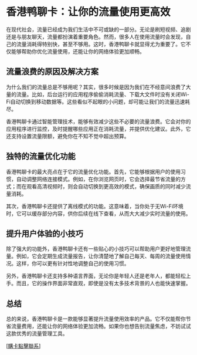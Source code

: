 # 香港鸭聊卡：让你的流量使用更高效

在现代社会，流量已经成为我们生活中不可或缺的一部分。无论是刷短视频、追剧还是与朋友聊天，流量都扮演着重要角色。然而，很多人在使用流量时会发现，自己的流量消耗得特别快，甚至不够用。这时，香港鸭聊卡就显得尤为重要了。它不仅能够帮助你优化流量使用，还能让你的网络体验更加顺畅。

## 流量浪费的原因及解决方案

为什么我们的流量总是不够用呢？其实，很多时候是因为我们在不经意间浪费了大量的流量。比如，后台运行的应用程序偷偷消耗流量、下载大文件时没有关闭Wi-Fi自动切换到移动数据等。这些看似不起眼的小问题，却可能让我们的流量迅速耗尽。

香港鸭聊卡通过智能管理技术，能够有效减少这些不必要的流量浪费。它会对你的应用程序进行监控，及时提醒哪些应用正在消耗流量，并提供优化建议。此外，它还支持设置流量限额，避免你在不知不觉中超出预算。

## 独特的流量优化功能

香港鸭聊卡的最大亮点在于它的流量优化功能。首先，它能够根据用户的使用习惯，自动调整网络连接模式。例如，在你浏览网页时，它会选择最节省流量的方式；而在观看高清视频时，则会自动切换到更高效的模式，确保画质的同时减少流量消耗。

其次，香港鸭聊卡还提供了离线模式的功能。这意味着，当你处于无Wi-Fi环境时，它可以缓存部分内容，供你后续在线下查看，从而大大减少实时流量的使用。

## 提升用户体验的小技巧

除了强大的功能外，香港鸭聊卡还有一些贴心的小技巧可以帮助用户更好地管理流量。例如，它会定期生成流量报告，让你清楚地了解自己每天、每周的流量使用情况。这样，你可以更有针对性地调整自己的使用习惯。

另外，香港鸭聊卡还支持多种语言界面，无论你是年轻人还是老年人，都能轻松上手。而且，它的操作界面非常直观，即使是没有太多技术背景的人也能快速掌握。

## 总结

总的来说，香港鸭聊卡是一款能够显著提升流量使用效率的产品。它不仅能帮你节省流量费用，还能让你的网络体验更加流畅。如果你也想告别流量焦虑，不妨试试这款优秀的流量管理工具。

[[購卡點擊聯系](https://t.me/s/SXDXQF)]